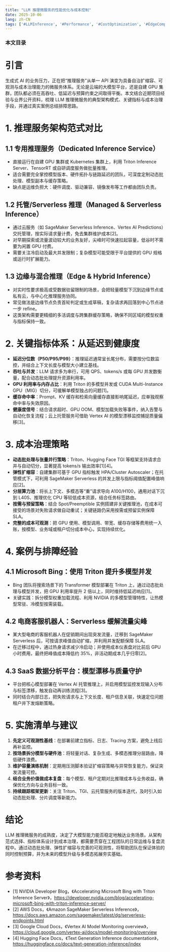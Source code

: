 ```yaml
---
title: "LLM 推理微服务的性能优化与成本控制"
date: 2025-10-06
lang: zh-CN
tags: ['#LLMInference', '#Performance', '#CostOptimization', '#EdgeComputing', '#Observability']
---
```


### 本文目录
<!-- toc -->

# 引言
生成式 AI 的业务压力，正在把“推理服务”从单一 API 演变为具备自治扩缩容、可观测与成本治理能力的微服务体系。无论是云端的大模型平台，还是自建 GPU 集群，团队都必须在高吞吐、低延迟与预算约束之间取得平衡。本文结合近期项目经验与业界公开资料，梳理 LLM 推理微服务的典型架构模式、关键指标与成本治理手段，并通过真实案例总结排障思路。

# 1. 推理服务架构范式对比
## 1.1 专用推理服务（Dedicated Inference Service）
- 直接运行在自建 GPU 集群或 Kubernetes 集群上，利用 Triton Inference Server、TensorRT 或自研调度服务做批量推理。
- 适合需要完全掌控模型版本、硬件拓扑与链路延迟的团队，可深度定制动态批处理、模型副本与缓存策略。
- 缺点是运维负担大：硬件调度、驱动兼容、镜像发布等工作都由团队负责。

## 1.2 托管/Serverless 推理（Managed & Serverless Inference）
- 通过云服务（如 SageMaker Serverless Inference、Vertex AI Predictions）交托管理，按实际请求量计费，免去集群维护成本[2]。
- 对早期探索或流量波动较大的业务友好，尖峰时可快速拉起容量，低谷时不需要为闲置 GPU 付费。
- 需要关注冷启动及最大并发限制；复杂模型可能受限于平台提供的 GPU 规格或运行时扩展能力。

## 1.3 边缘与混合推理（Edge & Hybrid Inference）
- 对实时性要求极高或受数据驻留限制的场景，会把轻量模型下沉到边缘节点或私有云，与中心化推理服务协同。
- 常见做法是边缘节点负责首轮判定或生成草稿，复杂请求再回落到中心节点进一步 refine。
- 这类架构需要更精细的多活调度与跨集群缓存策略，确保不同区域的模型权重与指标保持一致。

# 2. 关键指标体系：从延迟到健康度
- **延迟分位数（P50/P95/P99）**：推理延迟通常呈长尾分布，需要按分位数监控，并结合上下文长度与模型大小建立基线。
- **吞吐与并发**：LLM 请求多为串行，可用 QPS、tokens/s 或每 GPU 并发数衡量，配合动态批处理提升资源利用率。
- **GPU 利用率与内存占比**：利用 Triton 的多模型并发或 CUDA Multi-Instance GPU（MIG）切分，可缓解单模型独占的问题[1]。
- **缓存命中率**：Prompt、KV 缓存和检索向量缓存直接影响尾延迟，应单独观察命中率与失效原因。
- **健康度信号**：结合请求超时、GPU OOM、模型加载失败等事件，纳入告警与自动化恢复流程；云上托管服务可借助 Vertex AI 的模型漂移监控捕捉质量偏移[3]。

# 3. 成本治理策略
- **动态批处理与张量并行策略**：Triton、Hugging Face TGI 等框架支持请求合并与自动切分，显著提高 tokens/s 输出效率[1][4]。
- **弹性扩缩容**：自建集群可基于 GPU 指标触发 HPA/Cluster Autoscaler；在托管模式下，可利用 SageMaker Serverless 的并发上限与指标阈值配置峰值响应[2]。
- **分层算力池**：将长上下文、多模态等“重”请求导向 A100/H100，通用对话下沉到 L40S、推理优化 CPU 等较低成本资源，结合任务标签路由。
- **按需与预留策略**：结合 Spot/Preemptible 实例搭建非关键推理池，在成本可接受的场景对失败请求做自动重试；关键链路仍采用按需或预留实例保障 SLA。
- **完整的成本可观测**：把 GPU 使用、模型调用、带宽、缓存存储等费用统一入账，按模型、业务域或租户切分成本中心，实现持续优化。

# 4. 案例与排障经验
## 4.1 Microsoft Bing：使用 Triton 提升多模型并发
- Bing 团队将搜索场景下的 Transformer 模型部署在 Triton 上，通过动态批处理与模型并发，把 GPU 利用率提升 2 倍以上，同时维持低延迟响应[1]。
- 关键实践：拆分模型权重加载流程、利用 NVIDIA 的多模型管理特性，让热模型常驻、冷模型按需装载。

## 4.2 电商客服机器人：Serverless 缓解流量尖峰
- 某大型电商的客服机器人在促销期间出现突发流量，迁移到 SageMaker Serverless 后，可按请求峰值自动扩缩，并利用并发配额保障 SLA。
- 在迁移过程中，通过热身请求减少冷启动；并使用成本仪表盘对比前后 GPU 小时费用，最终把峰值成本降低约 35%，非活动期成本几乎归零[2]。

## 4.3 SaaS 数据分析平台：模型漂移与质量守护
- 平台把核心模型部署在 Vertex AI 托管推理上，并启用模型监控发现输入分布与标签漂移，触发自动再训练流程[3]。
- 同时结合内部日志，把失败请求与上下文长度、租户信息关联，快速定位问题租户并下发熔断策略。

# 5. 实施清单与建议
1. **先定义可观测性基线**：在部署前建立指标、日志、Tracing 方案，避免上线后再补监控。
2. **按场景拆分模型与硬件池**：将轻量对话、复杂生成、多模态推理分层路由，降低硬件浪费。
3. **维护容量演练机制**：定期用压测脚本验证扩缩容策略与异常恢复能力，保证突发流量可控。
4. **结合业务价值做成本复盘**：每个模型、租户定期对比推理成本与业务收益，确保优化方向与业务目标一致。
5. **持续跟踪框架更新**：关注 Triton、TGI、云托管服务的版本迭代，及时引入如动态批处理、分片调度等新能力。

# 结论
LLM 推理微服务的成熟度，决定了大模型能力能否稳定地触达业务场景。从架构范式选择、指标体系设计到成本治理，都需要贯穿在工程团队的日常运维与复盘流程中。通过动态批处理、弹性扩缩容与完善的可观测性，将帮助团队在保证体验的同时控制预算，并为未来的模型升级与多模态拓展夯实基础。

# 参考资料
- [1] NVIDIA Developer Blog，《Accelerating Microsoft Bing with Triton Inference Server》，https://developer.nvidia.com/blog/accelerating-microsoft-bing-with-triton-inference-server/
- [2] AWS Docs，《Amazon SageMaker Serverless Inference》，https://docs.aws.amazon.com/sagemaker/latest/dg/serverless-endpoints.html
- [3] Google Cloud Docs，《Vertex AI Model Monitoring overview》，https://cloud.google.com/vertex-ai/docs/model-monitoring/overview
- [4] Hugging Face Docs，《Text Generation Inference documentation》，https://huggingface.co/docs/text-generation-inference/index

